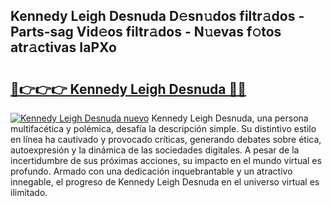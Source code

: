 ## Kennedy Leigh Desnuda D𝚎sn𝚞dos filtr𝚊dos - Parts-sag Vid𝚎os filtr𝚊dos - N𝚞evas f𝚘tos atr𝚊ctivas IaPXo

# <h2><a href="http://mb3pcmx.tromn.icu/?c=Kennedy+Leigh+Desnuda">🔗👉👉👉 Kennedy Leigh Desnuda 🔗🔗</a></h2>

[![Kennedy Leigh Desnuda nuevo](https://i.imgur.com/pEAQMta.gif)](http://mb3pcmx.tromn.icu/?c=Kennedy+Leigh+Desnuda)
Kennedy Leigh Desnuda, una persona multifacética y polémica, desafía la descripción simple. Su distintivo estilo en línea ha cautivado y provocado críticas, generando debates sobre ética, autoexpresión y la dinámica de las sociedades digitales. A pesar de la incertidumbre de sus próximas acciones, su impacto en el mundo virtual es profundo. Armado con una dedicación inquebrantable y un atractivo innegable, el progreso de Kennedy Leigh Desnuda en el universo virtual es ilimitado.
